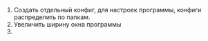 1. Создать отдельный конфиг, для настроек программы, конфиги распределить по папкам.
2. Увеличить ширину окна программы
3.
